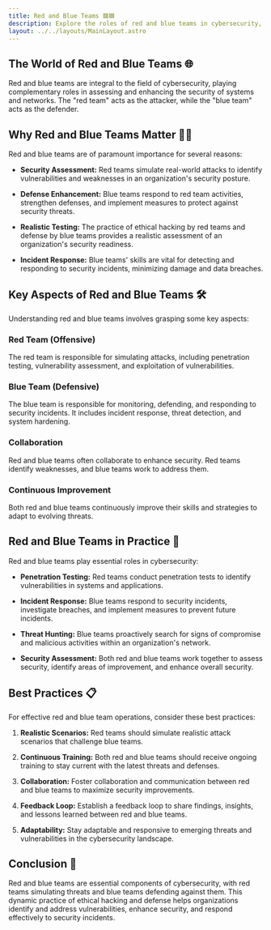 ```yaml
---
title: Red and Blue Teams 🟥🟦
description: Explore the roles of red and blue teams in cybersecurity, their significance, and the practice of ethical hacking and defense.
layout: ../../layouts/MainLayout.astro
---
```


## The World of Red and Blue Teams 🌐

Red and blue teams are integral to the field of cybersecurity, playing complementary roles in assessing and enhancing the security of systems and networks. The "red team" acts as the attacker, while the "blue team" acts as the defender.

## Why Red and Blue Teams Matter 🕵️‍♂️

Red and blue teams are of paramount importance for several reasons:

- **Security Assessment:** Red teams simulate real-world attacks to identify vulnerabilities and weaknesses in an organization's security posture.

- **Defense Enhancement:** Blue teams respond to red team activities, strengthen defenses, and implement measures to protect against security threats.

- **Realistic Testing:** The practice of ethical hacking by red teams and defense by blue teams provides a realistic assessment of an organization's security readiness.

- **Incident Response:** Blue teams' skills are vital for detecting and responding to security incidents, minimizing damage and data breaches.

## Key Aspects of Red and Blue Teams 🛠

Understanding red and blue teams involves grasping some key aspects:

### Red Team (Offensive)

The red team is responsible for simulating attacks, including penetration testing, vulnerability assessment, and exploitation of vulnerabilities.

### Blue Team (Defensive)

The blue team is responsible for monitoring, defending, and responding to security incidents. It includes incident response, threat detection, and system hardening.

### Collaboration

Red and blue teams often collaborate to enhance security. Red teams identify weaknesses, and blue teams work to address them.

### Continuous Improvement

Both red and blue teams continuously improve their skills and strategies to adapt to evolving threats.

## Red and Blue Teams in Practice 🔐

Red and blue teams play essential roles in cybersecurity:

- **Penetration Testing:** Red teams conduct penetration tests to identify vulnerabilities in systems and applications.

- **Incident Response:** Blue teams respond to security incidents, investigate breaches, and implement measures to prevent future incidents.

- **Threat Hunting:** Blue teams proactively search for signs of compromise and malicious activities within an organization's network.

- **Security Assessment:** Both red and blue teams work together to assess security, identify areas of improvement, and enhance overall security.

## Best Practices 📋

For effective red and blue team operations, consider these best practices:

1. **Realistic Scenarios:** Red teams should simulate realistic attack scenarios that challenge blue teams.

2. **Continuous Training:** Both red and blue teams should receive ongoing training to stay current with the latest threats and defenses.

3. **Collaboration:** Foster collaboration and communication between red and blue teams to maximize security improvements.

4. **Feedback Loop:** Establish a feedback loop to share findings, insights, and lessons learned between red and blue teams.

5. **Adaptability:** Stay adaptable and responsive to emerging threats and vulnerabilities in the cybersecurity landscape.

## Conclusion 🚀

Red and blue teams are essential components of cybersecurity, with red teams simulating threats and blue teams defending against them. This dynamic practice of ethical hacking and defense helps organizations identify and address vulnerabilities, enhance security, and respond effectively to security incidents.
